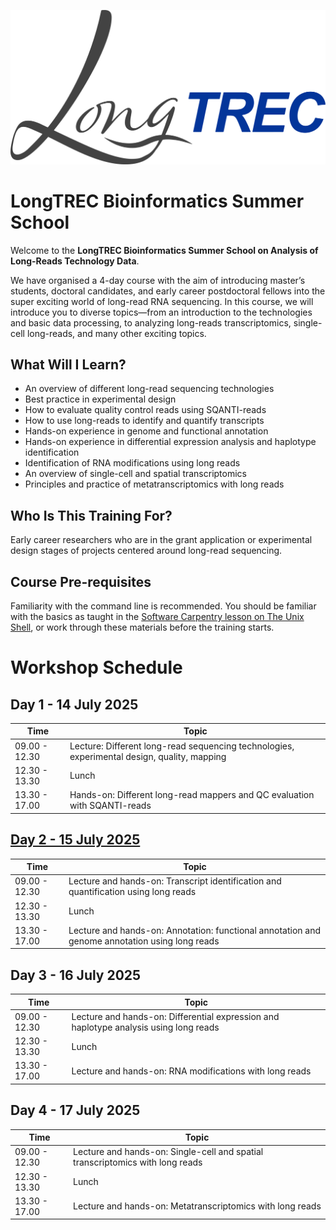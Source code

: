 ![LongTREC Logo](../assets/logos/LongTREC_logo_FINAL.png)


# LongTREC Bioinformatics Summer School

Welcome to the **LongTREC Bioinformatics Summer School on Analysis of Long-Reads Technology Data**.

We have organised a 4-day course with the aim of introducing master’s students, doctoral candidates, and early career postdoctoral fellows into the super exciting world of long-read RNA sequencing. In this course, we will introduce you to diverse topics—from an introduction to the technologies and basic data processing, to analyzing long-reads transcriptomics, single-cell long-reads, and many other exciting topics.

## What Will I Learn?

- An overview of different long-read sequencing technologies
- Best practice in experimental design
- How to evaluate quality control reads using SQANTI-reads
- How to use long-reads to identify and quantify transcripts
- Hands-on experience in genome and functional annotation
- Hands-on experience in differential expression analysis and haplotype identification
- Identification of RNA modifications using long reads
- An overview of single-cell and spatial transcriptomics
- Principles and practice of metatranscriptomics with long reads

## Who Is This Training For?

Early career researchers who are in the grant application or experimental design stages of projects centered around long-read sequencing.

## Course Pre-requisites

Familiarity with the command line is recommended. You should be familiar with the basics as taught in the [Software Carpentry lesson on The Unix Shell](https://swcarpentry.github.io/shell-novice/), or work through these materials before the training starts.



# Workshop Schedule

## Day 1 - 14 July 2025

| Time         | Topic                                                                                         |
|--------------|-----------------------------------------------------------------------------------------------|
| 09.00 - 12.30| Lecture: Different long-read sequencing technologies, experimental design, quality, mapping   |
| 12.30 - 13.30| Lunch                                                                                         |
| 13.30 - 17.00| Hands-on: Different long-read mappers and QC evaluation with SQANTI-reads                       |

## [Day 2 - 15 July 2025](./day2.md)

| Time         | Topic                                                                                                         |
|--------------|---------------------------------------------------------------------------------------------------------------|
| 09.00 - 12.30| Lecture and hands-on: Transcript identification and quantification using long reads                           |
| 12.30 - 13.30| Lunch                                                                                                         |
| 13.30 - 17.00| Lecture and hands-on: Annotation: functional annotation and genome annotation using long reads                 |

## Day 3 - 16 July 2025

| Time         | Topic                                                                                                         |
|--------------|---------------------------------------------------------------------------------------------------------------|
| 09.00 - 12.30| Lecture and hands-on: Differential expression and haplotype analysis using long reads                           |
| 12.30 - 13.30| Lunch                                                                                                         |
| 13.30 - 17.00| Lecture and hands-on: RNA modifications with long reads                                                        |

## Day 4 - 17 July 2025

| Time         | Topic                                                                                                         |
|--------------|---------------------------------------------------------------------------------------------------------------|
| 09.00 - 12.30| Lecture and hands-on: Single-cell and spatial transcriptomics with long reads                                 |
| 12.30 - 13.30| Lunch                                                                                                         |
| 13.30 - 17.00| Lecture and hands-on: Metatranscriptomics with long reads                                                      |
